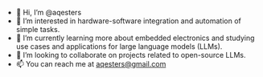- 👋 Hi, I’m @aqesters
- 👀 I’m interested in hardware-software integration and automation of simple tasks.
- 🌱 I’m currently learning more about embedded electronics and studying use cases and applications for large language models (LLMs).
- 💞️ I’m looking to collaborate on projects related to open-source LLMs.
- 📫 You can reach me at aqesters@gmail.com

<!---
aqesters/aqesters is a ✨ special ✨ repository because its `README.md` (this file) appears on your GitHub profile.
You can click the Preview link to take a look at your changes.
--->
